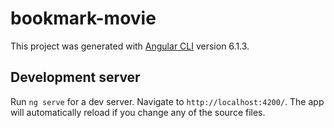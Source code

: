 # bookmark-movie
This project was generated with [Angular CLI](https://github.com/angular/angular-cli) version 6.1.3.


## Development server

Run `ng serve` for a dev server. Navigate to `http://localhost:4200/`. The app will automatically reload if you change any of the source files.


